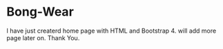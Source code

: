 # Bong-Wear
I have just createrd home page with HTML and Bootstrap 4. will add more page later on. Thank You.